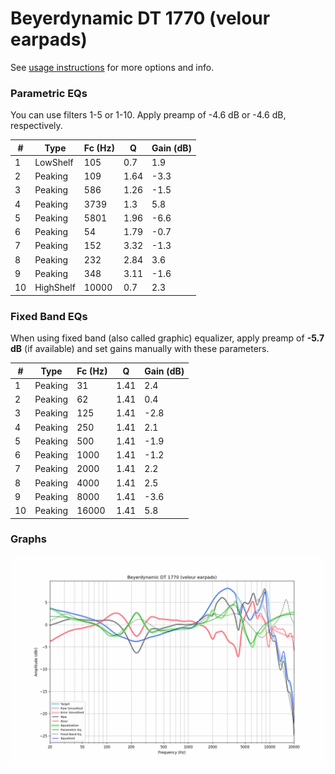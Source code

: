 # Beyerdynamic DT 1770 (velour earpads)
See [usage instructions](https://github.com/jaakkopasanen/AutoEq#usage) for more options and info.

### Parametric EQs
You can use filters 1-5 or 1-10. Apply preamp of -4.6 dB or -4.6 dB, respectively.

|   # | Type      |   Fc (Hz) |    Q |   Gain (dB) |
|-----|-----------|-----------|------|-------------|
|   1 | LowShelf  |       105 | 0.7  |         1.9 |
|   2 | Peaking   |       109 | 1.64 |        -3.3 |
|   3 | Peaking   |       586 | 1.26 |        -1.5 |
|   4 | Peaking   |      3739 | 1.3  |         5.8 |
|   5 | Peaking   |      5801 | 1.96 |        -6.6 |
|   6 | Peaking   |        54 | 1.79 |        -0.7 |
|   7 | Peaking   |       152 | 3.32 |        -1.3 |
|   8 | Peaking   |       232 | 2.84 |         3.6 |
|   9 | Peaking   |       348 | 3.11 |        -1.6 |
|  10 | HighShelf |     10000 | 0.7  |         2.3 |

### Fixed Band EQs
When using fixed band (also called graphic) equalizer, apply preamp of **-5.7 dB** (if available) and set gains manually with these parameters.

|   # | Type    |   Fc (Hz) |    Q |   Gain (dB) |
|-----|---------|-----------|------|-------------|
|   1 | Peaking |        31 | 1.41 |         2.4 |
|   2 | Peaking |        62 | 1.41 |         0.4 |
|   3 | Peaking |       125 | 1.41 |        -2.8 |
|   4 | Peaking |       250 | 1.41 |         2.1 |
|   5 | Peaking |       500 | 1.41 |        -1.9 |
|   6 | Peaking |      1000 | 1.41 |        -1.2 |
|   7 | Peaking |      2000 | 1.41 |         2.2 |
|   8 | Peaking |      4000 | 1.41 |         2.5 |
|   9 | Peaking |      8000 | 1.41 |        -3.6 |
|  10 | Peaking |     16000 | 1.41 |         5.8 |

### Graphs
![](./Beyerdynamic%20DT%201770%20(velour%20earpads).png)
